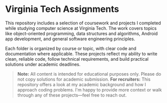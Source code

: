 # Virginia Tech Assignments

This repository includes a selection of coursework and projects I completed while studying computer science at Virginia Tech. The work covers topics like object-oriented programming, data structures and algorithms, Android app development, and general software engineering principles.

Each folder is organized by course or topic, with clear code and documentation where applicable. These projects reflect my ability to write clean, reliable code, follow technical requirements, and build practical solutions under academic deadlines.
> **Note:** All content is intended for educational purposes only. Please do not copy solutions for academic submission.
> **For recruiters:** This repository offers a look at my academic background and how I approach coding problems. I'm happy to provide more context or walk through any of these projects—feel free to reach out.
